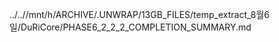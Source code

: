 ../..//mnt/h/ARCHIVE/.UNWRAP/13GB_FILES/temp_extract_8월6일/DuRiCore/PHASE6_2_2_2_COMPLETION_SUMMARY.md